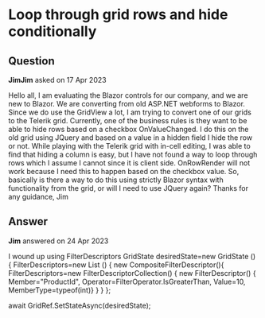 # Loop through grid rows and hide conditionally

## Question

**JimJim** asked on 17 Apr 2023

Hello all, I am evaluating the Blazor controls for our company, and we are new to Blazor. We are converting from old ASP.NET webforms to Blazor. Since we do use the GridView a lot, I am trying to convert one of our grids to the Telerik grid. Currently, one of the business rules is they want to be able to hide rows based on a checkbox OnValueChanged. I do this on the old grid using JQuery and based on a value in a hidden field I hide the row or not. While playing with the Telerik grid with in-cell editing, I was able to find that hiding a column is easy, but I have not found a way to loop through rows which I assume I cannot since it is client side. OnRowRender will not work because I need this to happen based on the checkbox value. So, basically is there a way to do this using strictly Blazor syntax with functionality from the grid, or will I need to use JQuery again? Thanks for any guidance, Jim

## Answer

**Jim** answered on 24 Apr 2023

I wound up using FilterDescriptors GridState <ProductDto> desiredState=new GridState <ProductDto> ()
{
FilterDescriptors=new List <IFilterDescriptor> ()
{
new CompositeFilterDescriptor(){
FilterDescriptors=new FilterDescriptorCollection()
{
new FilterDescriptor() { Member="ProductId", Operator=FilterOperator.IsGreaterThan, Value=10, MemberType=typeof(int)}
}
}
};

await GridRef.SetStateAsync(desiredState);
